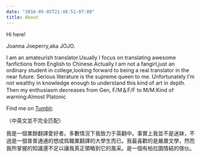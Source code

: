 ```yaml
---
date: "2016-05-05T21:48:51-07:00"
title: About
---
```


Hi here!

Joanna Joeperry,aka JOJO.

I am an amateurish translator.Usually I focus on translating awesome fanfictions from English to Chinese.Actually I am not a fangirl,just an ordinary student in college,looking forward to being a real translator in the near future.
Serious literature is the supreme queen to me. Unfortunately I’m not wealthy in knowledge enough to understand this kind of art in depth. Then my enthusiasm decreases from Gen, F/M＆F/F to M/M.Kind of warning:Almost Platonic

Find me on [Tumblr](http://strikingtroy.tumblr.com/).

（中英文並不完全匹配）

我是一個業餘翻譯愛好者。多數情況下我致力于英翻中。事實上我並不是迷妹，不過是一個普普通通的想成爲職業翻譯的大學生而已。我最喜歡的是嚴肅文學，然而我所掌握的知識還不足以讓我真正領略到它的風采。是一個有柏拉圖情結的傢伙。